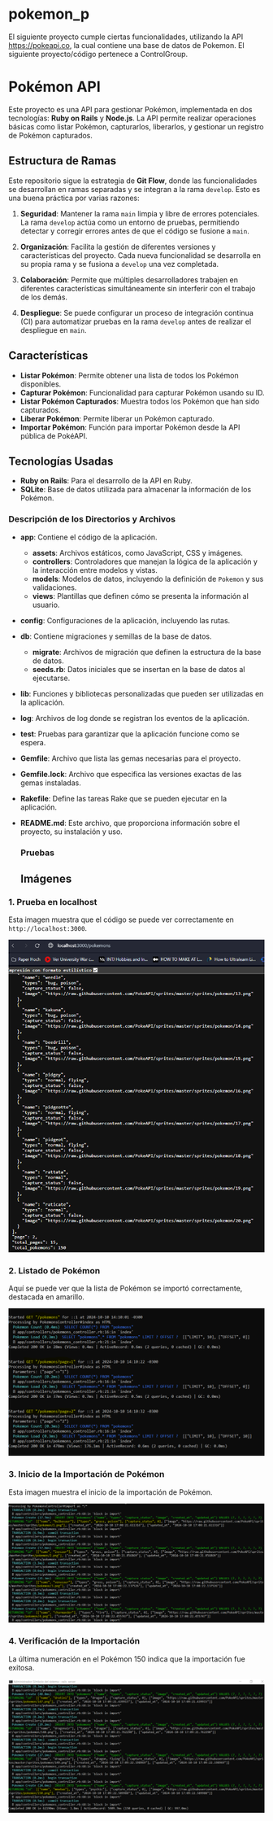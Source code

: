 # pokemon_p
El siguiente proyecto cumple ciertas funcionalidades, utilizando la API https://pokeapi.co, la cual contiene una base de datos de Pokemon. El siguiente proyecto/código pertenece a ControlGroup.

# Pokémon API

Este proyecto es una API para gestionar Pokémon, implementada en dos tecnologías: **Ruby on Rails** y **Node.js**. La API permite realizar operaciones básicas como listar Pokémon, capturarlos, liberarlos, y gestionar un registro de Pokémon capturados.

## Estructura de Ramas

Este repositorio sigue la estrategia de **Git Flow**, donde las funcionalidades se desarrollan en ramas separadas y se integran a la rama `develop`. Esto es una buena práctica por varias razones:

1. **Seguridad**: Mantener la rama `main` limpia y libre de errores potenciales. La rama `develop` actúa como un entorno de pruebas, permitiendo detectar y corregir errores antes de que el código se fusione a `main`.

2. **Organización**: Facilita la gestión de diferentes versiones y características del proyecto. Cada nueva funcionalidad se desarrolla en su propia rama y se fusiona a `develop` una vez completada.

3. **Colaboración**: Permite que múltiples desarrolladores trabajen en diferentes características simultáneamente sin interferir con el trabajo de los demás. 

4. **Despliegue**: Se puede configurar un proceso de integración continua (CI) para automatizar pruebas en la rama `develop` antes de realizar el despliegue en `main`.

## Características

- **Listar Pokémon**: Permite obtener una lista de todos los Pokémon disponibles.
- **Capturar Pokémon**: Funcionalidad para capturar Pokémon usando su ID.
- **Listar Pokémon Capturados**: Muestra todos los Pokémon que han sido capturados.
- **Liberar Pokémon**: Permite liberar un Pokémon capturado.
- **Importar Pokémon**: Función para importar Pokémon desde la API pública de PokéAPI.

## Tecnologías Usadas

- **Ruby on Rails**: Para el desarrollo de la API en Ruby.
- **SQLite**: Base de datos utilizada para almacenar la información de los Pokémon.

### Descripción de los Directorios y Archivos

- **app**: Contiene el código de la aplicación.
  - **assets**: Archivos estáticos, como JavaScript, CSS y imágenes.
  - **controllers**: Controladores que manejan la lógica de la aplicación y la interacción entre modelos y vistas.
  - **models**: Modelos de datos, incluyendo la definición de `Pokemon` y sus validaciones.
  - **views**: Plantillas que definen cómo se presenta la información al usuario.

- **config**: Configuraciones de la aplicación, incluyendo las rutas.

- **db**: Contiene migraciones y semillas de la base de datos.
  - **migrate**: Archivos de migración que definen la estructura de la base de datos.
  - **seeds.rb**: Datos iniciales que se insertan en la base de datos al ejecutarse.

- **lib**: Funciones y bibliotecas personalizadas que pueden ser utilizadas en la aplicación.

- **log**: Archivos de log donde se registran los eventos de la aplicación.

- **test**: Pruebas para garantizar que la aplicación funcione como se espera.

- **Gemfile**: Archivo que lista las gemas necesarias para el proyecto.

- **Gemfile.lock**: Archivo que especifica las versiones exactas de las gemas instaladas.

- **Rakefile**: Define las tareas Rake que se pueden ejecutar en la aplicación.

- **README.md**: Este archivo, que proporciona información sobre el proyecto, su instalación y uso.

  ### Pruebas

  ## Imágenes

### 1. Prueba en localhost

Esta imagen muestra que el código se puede ver correctamente en `http://localhost:3000`.

![Prueba_localhost](imagenes/Prueba_localhost.png)

### 2. Listado de Pokémon

Aquí se puede ver que la lista de Pokémon se importó correctamente, destacada en amarillo.

![Prueba1_ListarPokemones](imagenes/Prueba1_ListarPokemones.png)

### 3. Inicio de la Importación de Pokémon

Esta imagen muestra el inicio de la importación de Pokémon.

![Prueba1_Post](imagenes/Prueba1_Post.png)

### 4. Verificación de la Importación

La última numeración en el Pokémon 150 indica que la importación fue exitosa.

![Prueba2_Post](imagenes/Prueba2_Post.png)
